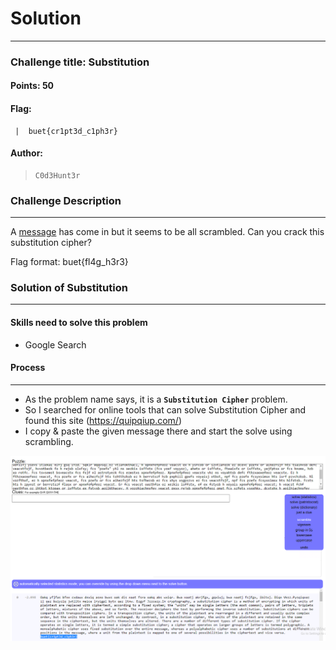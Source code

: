 # Solution

---

### Challenge title: Substitution

#### Points: 50

#### Flag: 
```
 |  buet{cr1pt3d_c1ph3r}
```

#### Author:

>```
> C0d3Hunt3r
>```

### Challenge Description

---
A [message](./substitution.txt) has come in but it seems to be all scrambled. Can you crack this substitution cipher?

Flag format: buet{fl4g_h3r3}

### Solution of Substitution

---

#### Skills need to solve this problem

+ Google Search

#### Process

---

+ As the problem name says, it is a **`Substitution Cipher`** problem.
+ So I searched for online tools that can solve Substitution Cipher and found this site (https://quipqiup.com/)
+ I copy & paste the given message there and start the solve using scrambling.

![solve](./Photos/solve.PNG)
